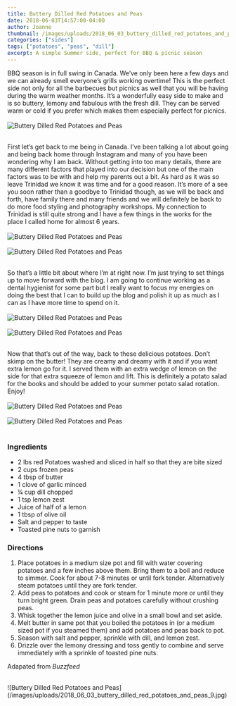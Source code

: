 ```yaml
---
title: Buttery Dilled Red Potatoes and Peas
date: 2018-06-03T14:57:00-04:00
author: Joanne
thumbnail: /images/uploads/2018_06_03_buttery_dilled_red_potatoes_and_peas_1.jpg
categories: ["sides"]
tags: ["potatoes", "peas", "dill"]
excerpt: A simple Summer side, perfect for BBQ & picnic season 
---
```


BBQ season is in full swing in Canada. We’ve only been here a few days and we can already smell everyone’s grills working overtime! This is the perfect side not only for all the barbecues but picnics as well that you will be having during the warm weather months. It’s a wonderfully easy side to make and is so buttery, lemony and fabulous with the fresh dill. They can be served warm or cold if you prefer which makes them especially perfect for picnics.
</br>
</br>
![Buttery Dilled Red Potatoes and Peas](/images/uploads/2018_06_03_buttery_dilled_red_potatoes_and_peas_2.jpg)
</br>
</br>

First let’s get back to me being in Canada. I’ve been talking a lot about going and being back home through Instagram and many of you have been wondering why I am back. Without getting into too many details, there are many different factors that played into our decision but one of the main factors was to be with and help my parents out a bit. As hard as it was so leave Trinidad we know it was time and for a good reason. It’s more of a see you soon rather than a goodbye to Trinidad though, as we will be back and forth, have family there and many friends and we will definitely be back to do more food styling and photography workshops. My connection to Trinidad is still quite strong and I have a few things in the works for the place I called home for almost 6 years.
</br>
</br>
![Buttery Dilled Red Potatoes and Peas](/images/uploads/2018_06_03_buttery_dilled_red_potatoes_and_peas_3.jpg)
</br>
</br>
![Buttery Dilled Red Potatoes and Peas](/images/uploads/2018_06_03_buttery_dilled_red_potatoes_and_peas_4.jpg)
</br>
</br>

So that’s a little bit about where I’m at right now. I’m just trying to set things up to move forward with the blog. I am going to continue working as a dental hygienist for some part but I really want to focus my energies on doing the best that I can to build up the blog and polish it up as much as I can as I have more time to spend on it.
</br>
</br>
![Buttery Dilled Red Potatoes and Peas](/images/uploads/2018_06_03_buttery_dilled_red_potatoes_and_peas_5.jpg)
</br>
</br>
![Buttery Dilled Red Potatoes and Peas](/images/uploads/2018_06_03_buttery_dilled_red_potatoes_and_peas_6.jpg)
</br>
</br>

Now that that’s out of the way, back to these delicious potatoes. Don’t skimp on the butter! They are creamy and dreamy with it and if you want extra lemon go for it. I served them with an extra wedge of lemon on the side for that extra squeeze of lemon and lift. This is definitely a potato salad for the books and should be added to your summer potato salad rotation. Enjoy!
</br>
</br>
![Buttery Dilled Red Potatoes and Peas](/images/uploads/2018_06_03_buttery_dilled_red_potatoes_and_peas_7.jpg)
</br>
</br>
![Buttery Dilled Red Potatoes and Peas](/images/uploads/2018_06_03_buttery_dilled_red_potatoes_and_peas_8.jpg)
</br>
</br>

### Ingredients

* 2 lbs red Potatoes washed and sliced in half so that they are bite sized
* 2 cups frozen peas
* 4 tbsp of butter
* 1 clove of garlic minced
* &frac14; cup dill chopped
* 1 tsp lemon zest
* Juice of half of a lemon
* 1 tbsp of olive oil
* Salt and pepper to taste
* Toasted pine nuts to garnish 

### Directions

1. Place potatoes in a medium size pot and fill with water covering potatoes and a few inches above them. Bring them to a boil and reduce to simmer. Cook for about 7-8 minutes or until fork tender. Alternatively steam potatoes until they are fork tender.
1. Add peas to potatoes and cook or steam for 1 minute more or until they turn bright green. Drain peas and potatoes carefully without crushing peas. 
1. Whisk together the lemon juice and olive in a small bowl and set aside.
1. Melt butter in same pot that you boiled the potatoes in (or a medium sized pot if you steamed them) and add potatoes and peas back to pot. 
1. Season with salt and pepper, sprinkle with dill, and lemon zest.
2. Drizzle over the lemony dressing and toss gently to combine and serve immediately with a sprinkle of toasted pine nuts.

Adapated from _Buzzfeed_

</br>
![Buttery Dilled Red Potatoes and Peas](/images/uploads/2018_06_03_buttery_dilled_red_potatoes_and_peas_9.jpg)
